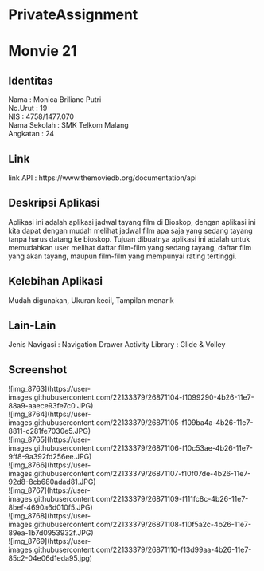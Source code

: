 # PrivateAssignment

<h1> Monvie 21 </h1>

<h2> Identitas </h2>
Nama : Monica Briliane Putri <br>
No.Urut : 19 <br>
NIS : 4758/1477.070 <br>
Nama Sekolah : SMK Telkom Malang <br>
Angkatan : 24 
<br>
<h2> Link </h2>
link API : https://www.themoviedb.org/documentation/api
<br>
<h2> Deskripsi Aplikasi </h2>
Aplikasi ini adalah aplikasi jadwal tayang film di Bioskop, dengan aplikasi ini kita dapat dengan mudah melihat jadwal film apa saja yang sedang tayang tanpa harus datang ke bioskop. Tujuan dibuatnya aplikasi ini adalah untuk memudahkan user melihat daftar film-film yang sedang tayang, daftar film yang akan tayang, maupun film-film yang mempunyai rating tertinggi.
<br>
<h2> Kelebihan Aplikasi </h2>
Mudah digunakan, Ukuran kecil, Tampilan menarik
<br>
<h2> Lain-Lain </h2>
Jenis Navigasi : Navigation Drawer Activity
Library : Glide & Volley
<br>
<h2> Screenshot </h2>
![img_8763](https://user-images.githubusercontent.com/22133379/26871104-f1099290-4b26-11e7-88a9-aaece93fe7c0.JPG) <br>
![img_8764](https://user-images.githubusercontent.com/22133379/26871105-f109ba4a-4b26-11e7-8811-c281fe7030e5.JPG) <br>
![img_8765](https://user-images.githubusercontent.com/22133379/26871106-f10c53ae-4b26-11e7-9ff8-9a392fd256ee.JPG) <br>
![img_8766](https://user-images.githubusercontent.com/22133379/26871107-f10f07de-4b26-11e7-92d8-8cb680adad81.JPG) <br>
![img_8767](https://user-images.githubusercontent.com/22133379/26871109-f111fc8c-4b26-11e7-8bef-4690a6d010f5.JPG) <br>
![img_8768](https://user-images.githubusercontent.com/22133379/26871108-f10f5a2c-4b26-11e7-89ea-1b7d0953932f.JPG) <br>
![img_8769](https://user-images.githubusercontent.com/22133379/26871110-f13d99aa-4b26-11e7-85c2-04e06d1eda95.jpg) <br>
